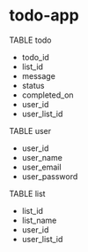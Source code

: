 # todo-app


TABLE todo
- todo_id
- list_id
- message
- status
- completed_on
- user_id
- user_list_id




TABLE user
- user_id
- user_name
- user_email
- user_password




TABLE list
- list_id
- list_name
- user_id
- user_list_id





